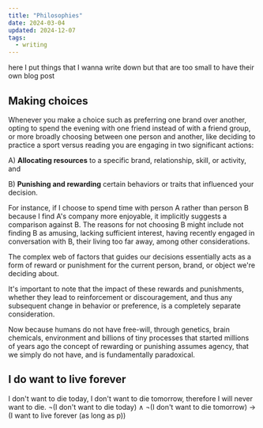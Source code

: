 ```yaml
---
title: "Philosophies"
date: 2024-03-04
updated: 2024-12-07
tags:
  - writing
---
```


here I put things that I wanna write down but that are too small to have their own blog post

## Making choices

Whenever you make a choice such as preferring one brand over another, opting to spend the evening with one friend
instead of with a friend group, or more broadly choosing between one person and another, like deciding to practice a sport versus reading you are engaging in two significant actions:

A) **Allocating resources** to a specific brand, relationship, skill, or activity, and

B) **Punishing and rewarding** certain behaviors or traits that influenced your decision.

For instance, if I choose to spend time with person A rather than person B because I find A's company more enjoyable, it implicitly suggests a comparison against B. The reasons for not choosing B might include not finding B as amusing, lacking sufficient interest, having recently engaged in conversation with B, their living too far away, among other considerations.

The complex web of factors that guides our decisions essentially acts as a form of reward or punishment for the current person, brand, or object we're deciding about.

It's important to note that the impact of these rewards and punishments, whether they lead to reinforcement or discouragement, and thus any subsequent change in behavior or preference, is a completely separate consideration.

Now because humans do not have free-will, through genetics, brain chemicals, environment and billions of tiny processes that started millions of years ago
the concept of rewarding or punishing assumes agency, that we simply do not have, and is fundamentally paradoxical.

## I do want to live forever

I don't want to die today, I don't want to die tomorrow, therefore I will never want to die.
¬(I don't want to die today) ∧ ¬(I don't want to die tomorrow) → (I want to live forever (as long as p))

<!-- ## the middle path

Just like not making a choice is also a choice,
a third choice is just another (a second) seccond choice, nothing sepcial -->

